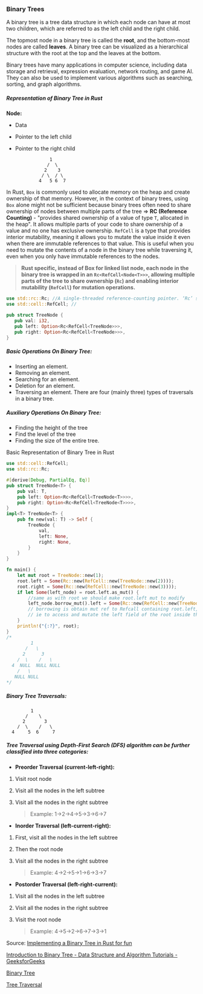 ### Binary Trees



A binary tree is a tree data structure in which each node can have at most two children, which are referred to as the left child and the right child.



The topmost node in a binary tree is called the **root**, and the bottom-most nodes are called **leaves**. A binary tree can be visualized as a hierarchical structure with the root at the top and the leaves at the bottom.

Binary trees have many applications in computer science, including data storage and retrieval, expression evaluation, network routing, and game AI. They can also be used to implement various algorithms such as searching, sorting, and graph algorithms.




##### Representation of Binary Tree in Rust

**Node:**

- Data

- Pointer to the left child

- Pointer to the right child 

```
                1
               /  \
              2    3
             / \  / \
            4   5 6  7
```



In Rust, `Box` is commonly used to allocate memory on the heap and create ownership of that memory. However, in the context of binary trees, using `Box` alone might not be sufficient because binary trees often need to share ownership of nodes between multiple parts of the tree => **RC (Reference Counting)** - "provides shared ownership of a value of type `T`, allocated in the heap". It allows multiple parts of your code to share ownership of a value and no one has exclusive ownership.
`RefCell` is a type that provides interior mutability, meaning it allows you to mutate the value inside it even when there are immutable references to that value. This is useful when you need to mutate the contents of a node in the binary tree while traversing it, even when you only have immutable references to the nodes.



> **Rust specific, instead of Box for linked list node, each node in the binary tree is wrapped in an `Rc<RefCell<Node<T>>>`, allowing multiple parts of the tree to share ownership (`Rc`) and enabling interior mutability (`RefCell`) for mutation operations.**

```rust
use std::rc::Rc; //A single-threaded reference-counting pointer. ‘Rc’ stands for ‘Reference Counted’.
use std::cell::RefCell; // 

pub struct TreeNode {
   pub val: i32,
   pub left: Option<Rc<RefCell<TreeNode>>>,
   pub right: Option<Rc<RefCell<TreeNode>>>,
}
```



##### **Basic Operations On Binary Tree:**

- Inserting an element.
- Removing an element.
- Searching for an element.
- Deletion for an element.
- Traversing an element. There are four (mainly three) types of traversals in a binary tree.

##### **Auxiliary Operations On Binary Tree:**

- Finding the height of the tree
- Find the level of the tree
- Finding the size of the entire tree.



Basic Representation of Binary Tree in Rust

```rust
use std::cell::RefCell;
use std::rc::Rc;

#[derive(Debug, PartialEq, Eq)]
pub struct TreeNode<T> {
    pub val: T,
    pub left: Option<Rc<RefCell<TreeNode<T>>>>,
    pub right: Option<Rc<RefCell<TreeNode<T>>>>,
}
impl<T> TreeNode<T> {
    pub fn new(val: T) -> Self {
        TreeNode {
            val,
            left: None,
            right: None,
        }
    }
}

fn main() {
    let mut root = TreeNode::new(1);
    root.left = Some(Rc::new(RefCell::new(TreeNode::new(2))));
    root.right = Some(Rc::new(RefCell::new(TreeNode::new(3))));
    if let Some(left_node) = root.left.as_mut() {
        //same as with root we should make root.left mut to modify
        left_node.borrow_mut().left = Some(Rc::new(RefCell::new(TreeNode::new(4))));
        // borrowing is obtain mut ref to Refcall containing root.left,
        // ie to access and mutate the left field of the root inside the RefCell contained within the Rc.
    }
    println!("{:?}", root);
}
/*
         1
       /   \
      2      3
    /  \    /   \
  4  NULL  NULL NULL
    /   \
   NULL NULL
*/


```



##### **Binary Tree Traversals:**

```
         1
       /    \
      2       3
    /  \    /   \
  4     5  6     7
```



##### Tree Traversal using Depth-First Search (DFS) algorithm can be further classified into three categories:

- **Preorder Traversal (current-left-right):** 
1. Visit root node
2. Visit all the nodes in the left subtree
3. Visit all the nodes in the right subtree
   
   > Example: 1->2->4->5->3->6->7
- **Inorder Traversal (left-current-right):** 
1. First, visit all the nodes in the left subtree

2. Then the root node

3. Visit all the nodes in the right subtree
   
   > Example: 4->2->5->1->6->3->7
- **Postorder Traversal (left-right-current):** 
1. Visit all the nodes in the left subtree
2. Visit all the nodes in the right subtree
3. Visit the root node
   
   > Example: 4->5->2->6->7->3->1





Source:
[Implementing a Binary Tree in Rust for fun](https://rusty-ferris.pages.dev/blog/binary-tree-sum-of-values/)

[Introduction to Binary Tree - Data Structure and Algorithm Tutorials - GeeksforGeeks](https://www.geeksforgeeks.org/introduction-to-binary-tree-data-structure-and-algorithm-tutorials/)

[Binary Tree](https://www.programiz.com/dsa/binary-tree)

[Tree Traversal](https://www.programiz.com/dsa/tree-traversal)
